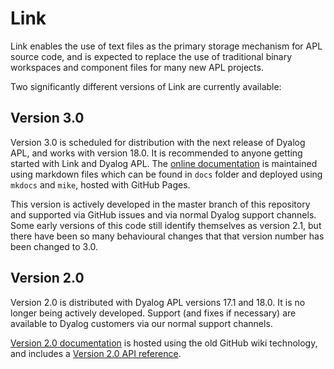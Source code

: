 # Link
Link enables the use of text files as the primary storage mechanism for APL source code, and is expected to replace the use of traditional binary workspaces and component files for many new APL projects.

Two significantly different versions of Link are currently available:

## Version 3.0
Version 3.0 is scheduled for distribution with the next release of Dyalog APL, and works with version 18.0. It is recommended to anyone getting started with Link and Dyalog APL. The [online documentation](https://dyalog.github.io/link/) is maintained using markdown files which can be found in `docs` folder and deployed using `mkdocs` and `mike`, hosted with GitHub Pages.

This version is actively developed in the master branch of this repository and supported via GitHub issues and via normal Dyalog support channels. Some early versions of this code still identify themselves as version 2.1, but there have been so many behavioural changes that that version number has been changed to 3.0.

## Version 2.0
Version 2.0 is distributed with Dyalog APL versions 17.1 and 18.0. It is no longer being actively developed. Support (and fixes if necessary) are available to Dyalog customers via our normal support channels.

[Version 2.0 documentation](https://github.com/Dyalog/link/wiki) is hosted using the old GitHub wiki technology, and includes a [Version 2.0 API reference](https://github.com/Dyalog/link/wiki/API).
